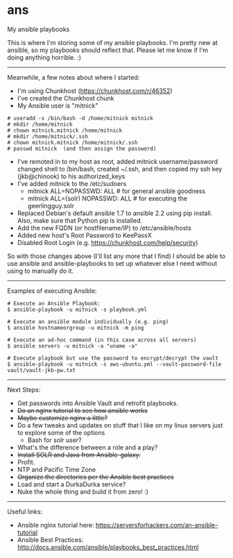 # ans
My ansible playbooks

This is where I'm storing some of my ansible playbooks.
I'm pretty new at ansible, so my playbooks should reflect
that.  Please let me know if I'm doing anything horrible. :)

---
Meanwhile, a few notes about where I started:

* I'm using Chunkhost (https://chunkhost.com/r/46352)
* I've created the Chunkhost chunk
* My Ansible user is "mitnick"
```
# useradd -s /bin/bash -d /home/mitnick mitnick
# mkdir /home/mitnick
# chown mitnick.mitnick /home/mitnick
# mkdir /home/mitnick/.ssh
# chown mitnick.mitnick /home/mitnick/.ssh
# passwd mitnick  (and then assign the password)
```
* I've remoted in to my host as root, added mitnick username/password
changed shell to /bin/bash, created ~/.ssh, and then copied my ssh key (jkb@chinook) to his authorized_keys
* I've added mitnick to the /etc/sudoers
  * mitnick	ALL=NOPASSWD: ALL  # for general ansible goodness
  * mitnick	ALL=(solr) NOPASSWD: ALL  # for executing the geerlingguy.solr
* Replaced Debian's default ansible 1.7 to ansible 2.2 using pip install.  Also, make sure that Python pip is installed.
* Add the new FQDN (or hostfilename/IP) to /etc/ansible/hosts
* Added new host's Root Password to KeePassX
* Disabled Root Login (e.g. https://chunkhost.com/help/security)

So with those changes above (I'll list any more that I find)
I should be able to use ansible and ansible-playbooks
to set up whatever else I need without using to manually
do it.

---
Examples of executing Ansible:
```
# Execute an Ansible Playbook:
$ ansible-playbook -u mitnick -s playbook.yml
```

```
# Execute an ansible module individually (e.g. ping)
$ ansible hostnameorgroup -u mitnick -m ping
```

```
# Execute an ad-hoc command (in this case across all servers)
$ ansible servers -u mitnick -a "uname -a"
```

```
# Execute playbook but use the password to encrypt/decrypt the vault
$ ansible-playbook -u mitnick -s aws-ubuntu.yml --vault-password-file vault/vault-jkb-pw.txt

```
----

Next Steps:

* Get passwords into Ansible Vault and retrofit playbooks.
* ~~Do an nginx tutorial to see how ansible works~~
* ~~Maybe customize nginx a little?~~
* Do a few tweaks and updates on stuff that I like on
my linux servers just to explore some of the options
  * Bash for solr user?
* What's the difference between a role and a play?
* ~~Install SOLR and Java from Ansible-galaxy.~~
* Profit.
* NTP and Pacific Time Zone
* ~~Organize the directories per the Ansible best practices~~
* Load and start a DurkaDurka service?
* Nuke the whole thing and build it from zero! :)


----

Useful links:

* Ansible nginx tutorial here: https://serversforhackers.com/an-ansible-tutorial
* Ansible Best Practices: http://docs.ansible.com/ansible/playbooks_best_practices.html

